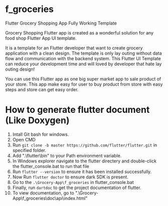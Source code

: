 # f_groceries

Flutter Grocery Shopping App Fully Working Template

Grocery Shopping Flutter app is created as a wonderful solution for any food shop Flutter App UI template.

It is a template for an Flutter developer that want to create grocery application with a clean design. The template is only lay outing without data flow and communication with the backend system. This Flutter UI Template can reduce your development time and will loved by developer that hate lay outing design!

You can use this Flutter app as one big super market app to sale product of your store. This app make easy for user to buy product from store with easy steps and store can get easy order.

# How to generate flutter document (Like Doxygen)

1. Intall Git bash for windows.
2. Open CMD
3. Run `git clone -b master https://github.com/flutter/flutter.git` in specified folder.
4. Add ".\flutter\bin" to your Path environment variable.
5. In Windows explorer navigate to the flutter directery and double-click the flutter_console.bat to run that file
6. Run `flutter --version` to ensure it has been installed successfully.
7. Now Run `flutter doctor` to ensure dark SDK is present.
8. Go to the `.\Grocery-App\f_groceries` in flutter_console.bat
9. Finally, run `dartdoc` to get the project documentation of flutter.
10. To view documentation, go to ".\Grocery-App\f_groceries\doc\api\index.html"

